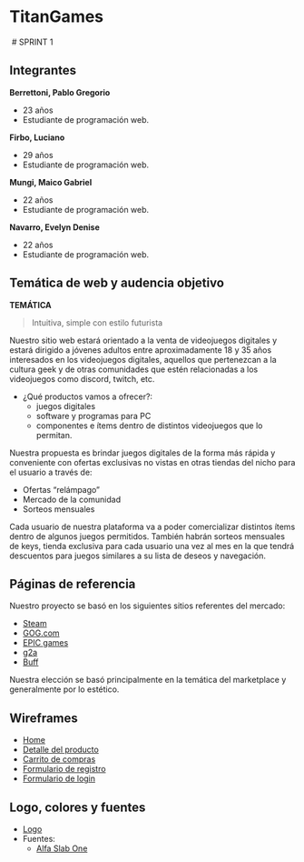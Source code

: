 # TitanGames
<img src="https://ibb.co/Vtdd2Xw" alt="">
# SPRINT 1

## Integrantes
**Berrettoni, Pablo Gregorio**

- 23 años
- Estudiante de programación web.

**Firbo, Luciano**

- 29 años
- Estudiante de programación web.

**Mungi, Maico Gabriel**

- 22 años
- Estudiante de programación web.

**Navarro, Evelyn Denise**
- 22 años
- Estudiante de programación web.

## Temática de web y audencia objetivo
**TEMÁTICA**

>Intuitiva, simple con estilo futurista

Nuestro sitio web estará orientado a la venta de videojuegos digitales y estará dirigido a jóvenes adultos entre aproximadamente 18 y 35 años interesados en los videojuegos digitales, aquellos que pertenezcan a la cultura geek y de otras comunidades que estén relacionadas a los videojuegos como discord, twitch, etc.
- ¿Qué productos vamos a ofrecer?:
    - juegos digitales
    - software y programas para PC
    - componentes e ítems dentro de distintos videojuegos que lo permitan.
 
Nuestra propuesta es brindar juegos digitales de la forma más rápida y conveniente con ofertas exclusivas no vistas en otras tiendas del nicho para el usuario a través de:
- Ofertas “relámpago”
- Mercado de la comunidad
- Sorteos mensuales

Cada usuario de nuestra plataforma va a poder comercializar distintos ítems dentro de algunos juegos permitidos.
También habrán sorteos mensuales de keys, tienda exclusiva para cada usuario una vez al mes en la que tendrá descuentos para juegos similares a su lista de deseos y navegación.


## Páginas de referencia

Nuestro proyecto se basó en los siguientes sitios referentes del mercado:
- [Steam](https://store.steampowered.com/?l=spanish)
- [GOG.com](https://www.gog.com/) 
- [EPIC games](https://www.epicgames.com/site/es-ES/home)
- [g2a](https://www.g2a.com/)
- [Buff](https://buff.game/)

Nuestra elección se basó principalmente en la temática del marketplace y generalmente por lo estético.

## Wireframes

- [Home](https://github.com/lucianofirbo/Grupo_3_TitanGames/blob/master/Wireframe/Escritorio/Home/Home%20-%20Escritorio.png)
- [Detalle del producto](https://github.com/lucianofirbo/Grupo_3_TitanGames/blob/master/Wireframe/Escritorio/Detalle%20de%20producto/Detalle%20del%20producto.jpg)
- [Carrito de compras](https://github.com/lucianofirbo/Grupo_3_TitanGames/blob/master/Wireframe/Escritorio/Carrito/Carrito-desktop.PNG)
- [Formulario de registro](https://github.com/lucianofirbo/Grupo_3_TitanGames/blob/master/Wireframe/Escritorio/Registro/registro-popup.PNG)
- [Formulario de login](https://github.com/lucianofirbo/Grupo_3_TitanGames/blob/master/Wireframe/Escritorio/Login/Pop%20up%20Login%20-%20Desktop_Tablet.PNG)


## Logo, colores y fuentes

- [Logo](https://github.com/lucianofirbo/Grupo_3_TitanGames/blob/master/design/Logos/logo.png)
- Fuentes:
    - [Alfa Slab One](https://github.com/lucianofirbo/Grupo_3_TitanGames/blob/master/design/Fuente/AlfaSlabOne-Regular.ttf) 

